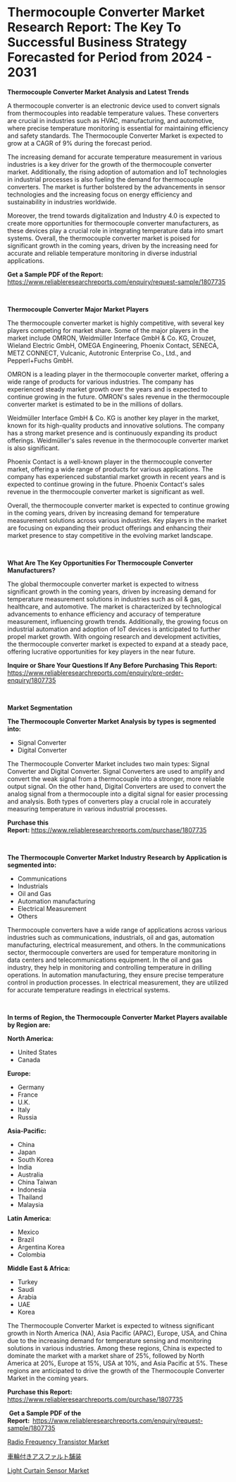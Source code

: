 <p><h1>Thermocouple Converter Market Research Report: The Key To Successful Business Strategy Forecasted for Period from 2024 - 2031</h1></p><p><strong>Thermocouple Converter Market Analysis and Latest Trends</strong></p>
<p><p>A thermocouple converter is an electronic device used to convert signals from thermocouples into readable temperature values. These converters are crucial in industries such as HVAC, manufacturing, and automotive, where precise temperature monitoring is essential for maintaining efficiency and safety standards. The Thermocouple Converter Market is expected to grow at a CAGR of 9% during the forecast period.</p><p>The increasing demand for accurate temperature measurement in various industries is a key driver for the growth of the thermocouple converter market. Additionally, the rising adoption of automation and IoT technologies in industrial processes is also fueling the demand for thermocouple converters. The market is further bolstered by the advancements in sensor technologies and the increasing focus on energy efficiency and sustainability in industries worldwide.</p><p>Moreover, the trend towards digitalization and Industry 4.0 is expected to create more opportunities for thermocouple converter manufacturers, as these devices play a crucial role in integrating temperature data into smart systems. Overall, the thermocouple converter market is poised for significant growth in the coming years, driven by the increasing need for accurate and reliable temperature monitoring in diverse industrial applications.</p></p>
<p><strong>Get a Sample PDF of the Report:&nbsp;</strong> <a href="https://www.reliableresearchreports.com/enquiry/request-sample/1807735">https://www.reliableresearchreports.com/enquiry/request-sample/1807735</a></p>
<p>&nbsp;</p>
<p><strong>Thermocouple Converter Major Market Players</strong></p>
<p><p>The thermocouple converter market is highly competitive, with several key players competing for market share. Some of the major players in the market include OMRON, Weidmüller Interface GmbH & Co. KG, Crouzet, Wieland Electric GmbH, OMEGA Engineering, Phoenix Contact, SENECA, METZ CONNECT, Vulcanic, Autotronic Enterprise Co., Ltd., and Pepperl+Fuchs GmbH.</p><p>OMRON is a leading player in the thermocouple converter market, offering a wide range of products for various industries. The company has experienced steady market growth over the years and is expected to continue growing in the future. OMRON's sales revenue in the thermocouple converter market is estimated to be in the millions of dollars.</p><p>Weidmüller Interface GmbH & Co. KG is another key player in the market, known for its high-quality products and innovative solutions. The company has a strong market presence and is continuously expanding its product offerings. Weidmüller's sales revenue in the thermocouple converter market is also significant.</p><p>Phoenix Contact is a well-known player in the thermocouple converter market, offering a wide range of products for various applications. The company has experienced substantial market growth in recent years and is expected to continue growing in the future. Phoenix Contact's sales revenue in the thermocouple converter market is significant as well.</p><p>Overall, the thermocouple converter market is expected to continue growing in the coming years, driven by increasing demand for temperature measurement solutions across various industries. Key players in the market are focusing on expanding their product offerings and enhancing their market presence to stay competitive in the evolving market landscape.</p></p>
<p>&nbsp;</p>
<p><strong>What Are The Key Opportunities For Thermocouple Converter Manufacturers?</strong></p>
<p><p>The global thermocouple converter market is expected to witness significant growth in the coming years, driven by increasing demand for temperature measurement solutions in industries such as oil & gas, healthcare, and automotive. The market is characterized by technological advancements to enhance efficiency and accuracy of temperature measurement, influencing growth trends. Additionally, the growing focus on industrial automation and adoption of IoT devices is anticipated to further propel market growth. With ongoing research and development activities, the thermocouple converter market is expected to expand at a steady pace, offering lucrative opportunities for key players in the near future.</p></p>
<p><strong>Inquire or Share Your Questions If Any Before Purchasing This Report:</strong> <a href="https://www.reliableresearchreports.com/enquiry/pre-order-enquiry/1807735">https://www.reliableresearchreports.com/enquiry/pre-order-enquiry/1807735</a></p>
<p>&nbsp;</p>
<p><strong>Market Segmentation</strong></p>
<p><strong>The Thermocouple Converter Market Analysis by types is segmented into:</strong></p>
<p><ul><li>Signal Converter</li><li>Digital Converter</li></ul></p>
<p><p>The Thermocouple Converter Market includes two main types: Signal Converter and Digital Converter. Signal Converters are used to amplify and convert the weak signal from a thermocouple into a stronger, more reliable output signal. On the other hand, Digital Converters are used to convert the analog signal from a thermocouple into a digital signal for easier processing and analysis. Both types of converters play a crucial role in accurately measuring temperature in various industrial processes.</p></p>
<p><strong>Purchase this Report:&nbsp;</strong><a href="https://www.reliableresearchreports.com/purchase/1807735">https://www.reliableresearchreports.com/purchase/1807735</a></p>
<p>&nbsp;</p>
<p><strong>The Thermocouple Converter Market Industry Research by Application is segmented into:</strong></p>
<p><ul><li>Communications</li><li>Industrials</li><li>Oil and Gas</li><li>Automation manufacturing</li><li>Electrical Measurement</li><li>Others</li></ul></p>
<p><p>Thermocouple converters have a wide range of applications across various industries such as communications, industrials, oil and gas, automation manufacturing, electrical measurement, and others. In the communications sector, thermocouple converters are used for temperature monitoring in data centers and telecommunications equipment. In the oil and gas industry, they help in monitoring and controlling temperature in drilling operations. In automation manufacturing, they ensure precise temperature control in production processes. In electrical measurement, they are utilized for accurate temperature readings in electrical systems.</p></p>
<p>&nbsp;</p>
<p><strong>In terms of Region, the Thermocouple Converter Market Players available by Region are:</strong></p>
<p>
    <p> <strong> North America: </strong>
        <ul>
            <li>United States</li>
            <li>Canada</li>
        </ul>
        </p> 
    <p> <strong> Europe: </strong>
        <ul>
            <li>Germany</li>
            <li>France</li>
            <li>U.K.</li>
            <li>Italy</li>
            <li>Russia</li>
        </ul>
        </p> 
    <p> <strong> Asia-Pacific: </strong>
        <ul>
            <li>China</li>
            <li>Japan</li>
            <li>South Korea</li>
            <li>India</li>
            <li>Australia</li>
            <li>China Taiwan</li>
            <li>Indonesia</li>
            <li>Thailand</li>
            <li>Malaysia</li>
        </ul>
        </p> 
    <p> <strong> Latin America: </strong>
        <ul>
            <li>Mexico</li>
            <li>Brazil</li>
            <li>Argentina Korea</li>
            <li>Colombia</li>
        </ul>
        </p> 
    <p> <strong> Middle East & Africa: </strong>
        <ul>
            <li>Turkey</li>
            <li>Saudi</li>
            <li>Arabia</li>
            <li>UAE</li>
            <li>Korea</li>
        </ul>
    </p>
    </p>
<p><p>The Thermocouple Converter Market is expected to witness significant growth in North America (NA), Asia Pacific (APAC), Europe, USA, and China due to the increasing demand for temperature sensing and monitoring solutions in various industries. Among these regions, China is expected to dominate the market with a market share of 25%, followed by North America at 20%, Europe at 15%, USA at 10%, and Asia Pacific at 5%. These regions are anticipated to drive the growth of the Thermocouple Converter Market in the coming years.</p></p>
<p><strong>Purchase this Report: </strong><a href="https://www.reliableresearchreports.com/purchase/1807735">https://www.reliableresearchreports.com/purchase/1807735</a></p>
<p>&nbsp;<strong>Get a Sample PDF of the Report:&nbsp;&nbsp;</strong><a href="https://www.reliableresearchreports.com/enquiry/request-sample/1807735">https://www.reliableresearchreports.com/enquiry/request-sample/1807735</a></p>
<p><strong></strong></p>
<p><p><a href="https://github.com/Sarissaschmalingtr6fz2739/Market-Research-Report-List-1/blob/main/radio-frequency-transistor-market.md">Radio Frequency Transistor Market</a></p><p><a href="https://github.com/RodHoppe07/Market-Research-Report-List-1/blob/main/837852510365.md">車輪付きアスファルト舗装</a></p><p><a href="https://github.com/WillieWoodard/Market-Research-Report-List-4/blob/main/light-curtain-sensor-market.md">Light Curtain Sensor Market</a></p></p>
